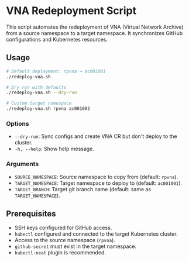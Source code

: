 # VNA Redeployment Script

This script automates the redeployment of VNA (Virtual Network Archive) from a source namespace to a target namespace. It synchronizes GitHub configurations and Kubernetes resources.

## Usage

```bash
# Default deployment: rpvna → ac001001
./redeploy-vna.sh

# Dry run with defaults
./redeploy-vna.sh --dry-run

# Custom target namespace
./redeploy-vna.sh rpvna ac001002
```

### Options

* `--dry-run`: Sync configs and create VNA CR but don't deploy to the cluster.
* `-h, --help`: Show help message.

### Arguments

* `SOURCE_NAMESPACE`: Source namespace to copy from (default: `rpvna`).
* `TARGET_NAMESPACE`: Target namespace to deploy to (default: `ac001001`).
* `TARGET_BRANCH`: Target git branch name (default: same as `TARGET_NAMESPACE`).

## Prerequisites

* SSH keys configured for GitHub access.
* `kubectl` configured and connected to the target Kubernetes cluster.
* Access to the source namespace (`rpvna`).
* `github-secret` must exist in the target namespace.
* `kubectl-neat` plugin is recommended.
